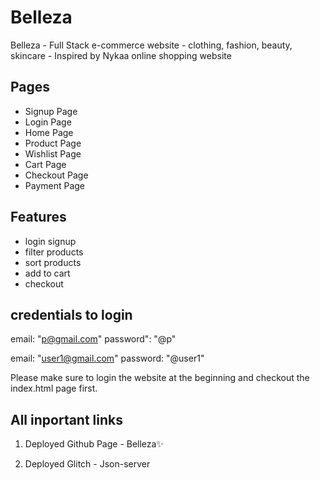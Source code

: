 # Belleza
Belleza - Full Stack e-commerce website - clothing, fashion, beauty, skincare - Inspired by Nykaa online shopping website

## Pages
* Signup Page
* Login Page
* Home Page
* Product Page
* Wishlist Page
* Cart Page
* Checkout Page
* Payment Page

## Features
* login signup
* filter products
* sort products
* add to cart
* checkout

## credentials to login 
email: "p@gmail.com"
password": "@p"
 
email: "user1@gmail.com"
password: "@user1"

Please make sure to login the website at the beginning and checkout the index.html page first.

## All inportant links

1. Deployed Github Page - <link href="https://prakrtimankar.github.io/Belleza/">Belleza✨</link>

2. Deployed Glitch  - <link href="https://unmarred-blue-delivery.glitch.me">Json-server</link>

